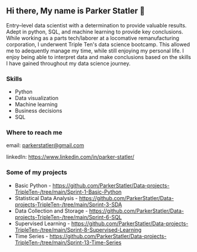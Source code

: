 ## Hi there, My name is Parker Statler 👋
Entry–level data scientist with a determination to provide valuable results. Adept in python, SQL, and machine learning to provide key conclusions. While working as a parts tech/laborer at a locomative remanufacturing corporation, I underwent Triple Ten's data science bootcamp. This allowed me to adequently manage my time, while still enjoying my personal life. I enjoy being able to interpret data and make conclusions based on the skills I have gained throughout my data science journey.
### Skills
- Python
- Data visualization
- Machine learning
- Business decisions
- SQL
### Where to reach me
email: parkerstatler@gmail.com

linkedIn: https://www.linkedin.com/in/parker-statler/

### Some of my projects
- Basic Python - https://github.com/ParkerStatler/Data-projects-TripleTen-/tree/main/Sprint-1-Basic-Python
- Statistical Data Analysis - https://github.com/ParkerStatler/Data-projects-TripleTen-/tree/main/Sprint-3-SDA
- Data Collection and Storage - https://github.com/ParkerStatler/Data-projects-TripleTen-/tree/main/Sprint-6-SQL
- Supervised Learning - https://github.com/ParkerStatler/Data-projects-TripleTen-/tree/main/Sprint-8-Supervised-Learning
- Time Series - https://github.com/ParkerStatler/Data-projects-TripleTen-/tree/main/Sprint-13-Time-Series
